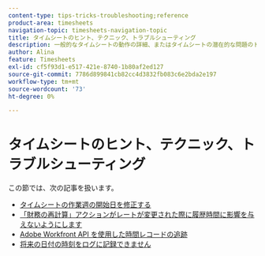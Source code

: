 ```yaml
---
content-type: tips-tricks-troubleshooting;reference
product-area: timesheets
navigation-topic: timesheets-navigation-topic
title: タイムシートのヒント、テクニック、トラブルシューティング
description: 一般的なタイムシートの動作の詳細、またはタイムシートの潜在的な問題のトラブルシューティング方法については、次の記事を参照してください。
author: Alina
feature: Timesheets
exl-id: cf5f93d1-e517-421e-8740-1b80af2ed127
source-git-commit: 7786d899841cb82cc4d3832fb083c6e2bda2e197
workflow-type: tm+mt
source-wordcount: '73'
ht-degree: 0%

---
```


# タイムシートのヒント、テクニック、トラブルシューティング

この節では、次の記事を扱います。

* [タイムシートの作業週の開始日を修正する](../../timesheets/tips-tricks-and-troubleshooting/correct-start-day-of-work-week.md)
* [「財務の再計算」アクションがレートが変更された際に履歴時間に影響を与えないようにします](../../timesheets/tips-tricks-and-troubleshooting/prevent-recalculate-finance-action.md)
* [Adobe Workfront API を使用した時間レコードの追跡](../../timesheets/tips-tricks-and-troubleshooting/track-hour-records-with-wfapi.md)
* [将来の日付の時刻をログに記録できません](../../timesheets/tips-tricks-and-troubleshooting/unable-to-log-time-future-dates.md)
